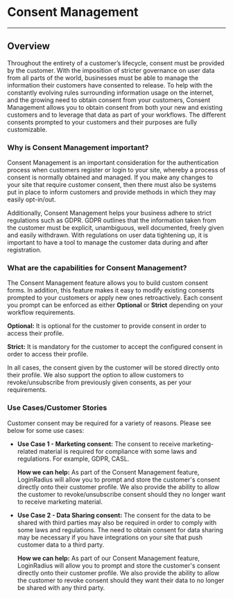 # Consent Management
-----


## Overview

Throughout the entirety of a customer’s lifecycle, consent must be provided by the customer. With the imposition of stricter governance on user data from all parts of the world, businesses must be able to manage the information their customers have consented to release. To help with the constantly evolving rules surrounding information usage on the internet, and the growing need to obtain consent from your customers, Consent Management allows you to obtain consent from both your new and existing customers and to leverage that data as part of your workflows. The different consents prompted to your customers and their purposes are fully customizable. 

### Why is Consent Management important?

Consent Management is an important consideration for the authentication process when customers register or login to your site, whereby a process of consent is normally obtained and managed. If you make any changes to your site that require customer consent, then there must also be systems put in place to inform customers and provide methods in which they may easily opt-in/out.

Additionally, Consent Management helps your business adhere to strict regulations such as GDPR. GDPR outlines that the information taken from the customer must be explicit, unambiguous, well documented, freely given and easily withdrawn. With regulations on user data tightening up, it is important to have a tool to manage the customer data during and after registration. 

### What are the capabilities for Consent Management?

The Consent Management feature allows you to build custom consent forms. In addition, this feature makes it easy to modify existing consents prompted to your customers or apply new ones retroactively. Each consent you prompt can be enforced as either **Optional** or **Strict** depending on your workflow requirements.

**Optional:** It is optional for the customer to provide consent in order to access their profile.

**Strict:** It is mandatory for the customer to accept the configured consent in order to access their profile.

In all cases, the consent given by the customer will be stored directly onto their profile.  We also support the option to allow customers to revoke/unsubscribe from previously given consents, as per your requirements.

### Use Cases/Customer Stories

Customer consent may be required for a variety of reasons. Please see below for some use cases:

- **Use Case 1 - Marketing consent:** The consent to receive marketing-related material is required for compliance with some laws and regulations. For example, GDPR, CASL.

	**How we can help:** As part of the Consent Management feature, LoginRadius will allow you to prompt and store the customer's consent directly onto their customer profile. We also provide the ability to allow the customer to revoke/unsubscribe consent should they no longer want to receive marketing material. 

- **Use Case 2 - Data Sharing consent:** The consent for the data to be shared with third parties may also be required in order to comply with some laws and regulations. The need to obtain consent for data sharing may be necessary if you have integrations on your site that push customer data to a third party.
 
	**How we can help:** As part of our Consent Management feature, LoginRadius will allow you to prompt and store the customer's consent directly onto their customer profile. We also provide the ability to allow the customer to revoke consent should they want their data to no longer be shared with any third party.


